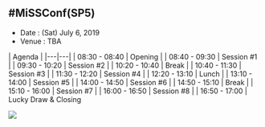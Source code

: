 ## #MiSSConf(SP5)

+ Date : (Sat) July 6, 2019
+ Venue : TBA

|      Agenda       |
|---|---|
| 08:30 - 08:40  |  Opening     |
| 08:40 - 09:30  |  Session #1  |
| 09:30 - 10:20  |  Session #2  |
| 10:20 - 10:40  |  Break       |
| 10:40 - 11:30  |  Session #3  |
| 11:30 - 12:20  |  Session #4  |
| 12:20 - 13:10  |  Lunch       |
| 13:10 - 14:00  |  Session #5  |
| 14:00 - 14:50  |  Session #6  |
| 14:50 - 15:10  |  Break       |
| 15:10 - 16:00  |  Session #7  |
| 16:00 - 16:50  |  Session #8  |
| 16:50 - 17:00  |  Lucky Draw & Closing

![](https://i2.wp.com/www.techtalkthai.com/wp-content/uploads/2017/03/lineatmissconf.png)
